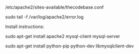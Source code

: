 
/etc/apache2/sites-available/thecodebase.conf

sudo tail -f /var/log/apache2/error.log

Install instructions:

sudo apt-get install apache2 mysql-client mysql-server

sudo apt-get install python-pip python-dev libmysqlclient-dev
